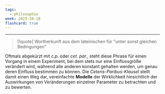 ```yaml
---
tags:
  - philosophie
week: 2023-10-18
flashcard: true
---
```

***

> [!quote] Wortherkunft
> aus dem lateinischen für "unter sonst gleichen Bedingungen"

Oftmals abgekürzt mit *c.p.* oder *cet. par.*, steht diese Phrase für einen Vorgang in einem Experiment, bei dem stets nur eine Einflussgröße verändert wird, während alle anderen konstant gehalten werden, um genau deren Einfluss bestimmen zu können. Die _Ceteris-Paribus-Klausel_ stellt damit einen Weg dar, vereinfachte **Modelle** der Wirklichkeit hinsichtlich der Auswirkungen von Veränderungen einzelner Parameter zu betrachten und zu bewerten.